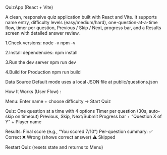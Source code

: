 QuizApp (React + Vite)

A clean, responsive quiz application built with React and Vite. 
It supports name entry, difficulty levels (easy/medium/hard), one-question-at-a-time flow, timer per question, Previous / Skip / Next, progress bar, and a Results screen with detailed answer review.

1.Check versions: node -v npm -v

2.Install dependencies: npm install

3.Run the dev server npm run dev

4.Build for Production npm run build

Data Source Default mode uses a local JSON file at public/questions.json

How It Works (User Flow) :

Menu: Enter name + choose difficulty → Start Quiz

Quiz: One question at a time with 4 options Timer per question (30s, auto-skip on timeout) Previous, Skip, Next/Submit Progress bar + “Question X of Y” + Player name

Results: Final score (e.g., “You scored 7/10”) 
Per-question summary:
 ✅ Correct 
 ❌ Wrong (shows correct answer) 
 ⚠️ Skipped

Restart Quiz (resets state and returns to Menu)